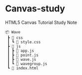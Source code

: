# Canvas-study
HTML5 Canvas Tutorial Study Note

```
📦 Wave
 ┣ 📂 css
 ┃ ┗ 📜 style.css
 ┣ 📂 js
 ┃ ┣ 📜 app.js
 ┃ ┣ 📜 point.js
 ┃ ┣ 📜 wave.js
 ┃ ┗ 📜 wavegroup.js
 ┗ 📜 index.html
 ```
